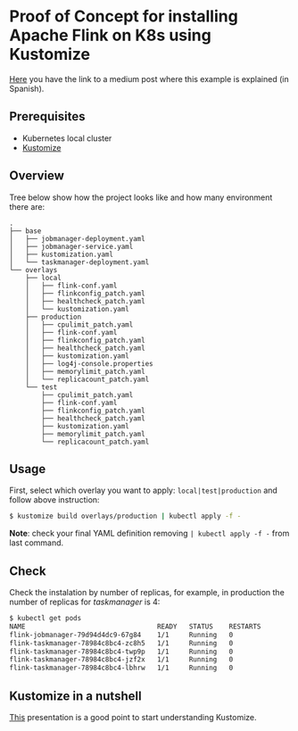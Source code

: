# Proof of Concept for installing Apache Flink on K8s using Kustomize

[Here](https://medium.com/@serrodcal/usando-kustomize-para-instalar-apache-flink-en-kubernetes-9eb59a27b164) you have the link to a medium post where this example is explained (in Spanish).

## Prerequisites

* Kubernetes local cluster
* [Kustomize](https://kustomize.io/)

## Overview

Tree below show how the project looks like and how many environment there are:

```
.
├── base
│   ├── jobmanager-deployment.yaml
│   ├── jobmanager-service.yaml
│   ├── kustomization.yaml
│   └── taskmanager-deployment.yaml
└── overlays
    ├── local
    │   ├── flink-conf.yaml
    │   ├── flinkconfig_patch.yaml
    │   ├── healthcheck_patch.yaml
    │   └── kustomization.yaml
    ├── production
    │   ├── cpulimit_patch.yaml
    │   ├── flink-conf.yaml
    │   ├── flinkconfig_patch.yaml
    │   ├── healthcheck_patch.yaml
    │   ├── kustomization.yaml
    │   ├── log4j-console.properties
    │   ├── memorylimit_patch.yaml
    │   └── replicacount_patch.yaml
    └── test
        ├── cpulimit_patch.yaml
        ├── flink-conf.yaml
        ├── flinkconfig_patch.yaml
        ├── healthcheck_patch.yaml
        ├── kustomization.yaml
        ├── memorylimit_patch.yaml
        └── replicacount_patch.yaml
```

## Usage

First, select which overlay you want to apply: `local|test|production` and follow above instruction:

```bash
$ kustomize build overlays/production | kubectl apply -f -
```

**Note**: check your final YAML definition removing `| kubectl apply -f -` from last command.

## Check

Check the instalation by number of replicas, for example, in production the number of replicas for _taskmanager_ is 4:

```bash
$ kubectl get pods
NAME                                 READY   STATUS    RESTARTS
flink-jobmanager-79d94d4dc9-67g84    1/1     Running   0          
flink-taskmanager-78984c8bc4-zc8h5   1/1     Running   0          
flink-taskmanager-78984c8bc4-twp9p   1/1     Running   0
flink-taskmanager-78984c8bc4-jzf2x   1/1     Running   0          
flink-taskmanager-78984c8bc4-lbhrw   1/1     Running   0
```

## Kustomize in a nutshell

[This](https://speakerdeck.com/spesnova/introduction-to-kustomize) presentation is a good point to start understanding Kustomize.

